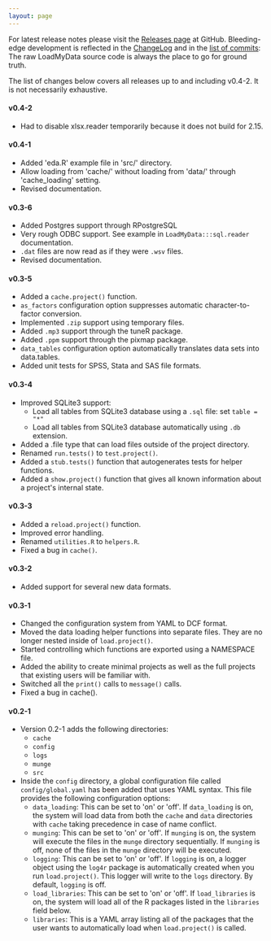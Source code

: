 ```yaml
---
layout: page
---
```

For latest release notes please visit the [Releases page](https://github.com/johnmyleswhite/LoadMyData/releases) at GitHub.
Bleeding-edge development is reflected in the [ChangeLog](https://github.com/johnmyleswhite/LoadMyData/blob/master/ChangeLog) and in the [list of commits](https://github.com/johnmyleswhite/LoadMyData/commits/master):
The raw LoadMyData source code is always the place to go for ground truth.

The list of changes below covers all releases up to and including v0.4-2. It is not necessarily exhaustive.

#### v0.4-2

* Had to disable xlsx.reader temporarily because it does not build for 2.15.

#### v0.4-1

* Added 'eda.R' example file in 'src/' directory.
* Allow loading from 'cache/' without loading from 'data/' through 'cache_loading' setting.
* Revised documentation.

#### v0.3-6

* Added Postgres support through RPostgreSQL
* Very rough ODBC support. See example in `LoadMyData:::sql.reader` documentation.
* `.dat` files are now read as if they were `.wsv` files.
* Revised documentation.

#### v0.3-5

* Added a `cache.project()` function.
* `as_factors` configuration option suppresses automatic character-to-factor conversion.
* Implemented `.zip` support using temporary files.
* Added `.mp3` support through the tuneR package.
* Added `.ppm` support through the pixmap package.
* `data_tables` configuration option automatically translates data sets into data.tables.
* Added unit tests for SPSS, Stata and SAS file formats.

#### v0.3-4

* Improved SQLite3 support:
  * Load all tables from SQLite3 database using a `.sql` file: set `table = "*"`
  * Load all tables from SQLite3 database automatically using `.db` extension.
* Added a .file type that can load files outside of the project directory.
* Renamed `run.tests()` to `test.project()`.
* Added a `stub.tests()` function that autogenerates tests for helper functions.
* Added a `show.project()` function that gives all known information about a project's internal state.

#### v0.3-3

* Added a `reload.project()` function.
* Improved error handling.
* Renamed `utilities.R` to `helpers.R`.
* Fixed a bug in `cache()`.

#### v0.3-2

* Added support for several new data formats.

#### v0.3-1

* Changed the configuration system from YAML to DCF format.
* Moved the data loading helper functions into separate files. They are no longer nested inside of `load.project()`.
* Started controlling which functions are exported using a NAMESPACE file.
* Added the ability to create minimal projects as well as the full projects that existing users will be familiar with.
* Switched all the `print()` calls to `message()` calls.
* Fixed a bug in cache().

#### v0.2-1

* Version 0.2-1 adds the following directories:
  * `cache`
  * `config`
  * `logs`
  * `munge`
  * `src`
* Inside the `config` directory, a global configuration file called `config/global.yaml` has been added that uses YAML syntax. This file provides the following configuration options:
  * `data_loading`: This can be set to 'on' or 'off'. If `data_loading` is on, the system will load data from both the `cache` and `data` directories with `cache` taking precedence in case of name conflict.
  * `munging`: This can be set to 'on' or 'off'. If `munging` is on, the system will execute the files in the `munge` directory sequentially. If `munging` is off, none of the files in the `munge` directory will be executed.
  * `logging`: This can be set to 'on' or 'off'. If `logging` is on, a logger object using the `log4r` package is automatically created when you run `load.project()`. This logger will write to the `logs` directory. By default, `logging` is off.
  * `load_libraries`: This can be set to 'on' or 'off'. If `load_libraries` is on, the system will load all of the R packages listed in the `libraries` field below.
  * `libraries`: This is a YAML array listing all of the packages that the user wants to automatically load when `load.project()` is called.
